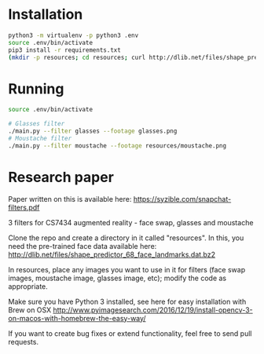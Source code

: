 # Installation
```sh
python3 -m virtualenv -p python3 .env
source .env/bin/activate
pip3 install -r requirements.txt
(mkdir -p resources; cd resources; curl http://dlib.net/files/shape_predictor_68_face_landmarks.dat.bz2 | bzip2 -d > shape_predictor_68_face_landmarks.dat)

```

# Running
```sh
source .env/bin/activate

# Glasses filter
./main.py --filter glasses --footage glasses.png
# Moustache filter
./main.py --filter moustache --footage resources/moustache.png

```

# Research paper
Paper written on this is available here: https://syzible.com/snapchat-filters.pdf

3 filters for CS7434 augmented reality - face swap, glasses and moustache

Clone the repo and create a directory in it called "resources". In this, you need the pre-trained face data available here:
http://dlib.net/files/shape_predictor_68_face_landmarks.dat.bz2

In resources, place any images you want to use in it for filters (face swap images, moustache image, glasses image, etc); modify the code as appropriate.

Make sure you have Python 3 installed, see here for easy installation with Brew on OSX http://www.pyimagesearch.com/2016/12/19/install-opencv-3-on-macos-with-homebrew-the-easy-way/


If you want to create bug fixes or extend functionality, feel free to send pull requests.
